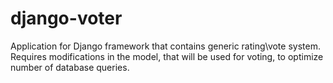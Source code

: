 django-voter
============

Application for Django framework that contains generic rating\vote system. Requires modifications in the model, that will be used for voting, to optimize number of database queries.